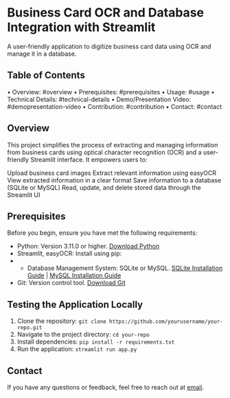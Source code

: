 # Business Card OCR and Database Integration with Streamlit
A user-friendly application to digitize business card data using OCR and manage it in a database.


## Table of Contents
•	Overview: #overview
•	Prerequisites: #prerequisites
•	Usage: #usage
•	Technical Details: #technical-details
•	Demo/Presentation Video: #demopresentation-video
•	Contribution: #contribution
•	Contact: #contact


## Overview

This project simplifies the process of extracting and managing information from business cards using optical character recognition (OCR) and a user-friendly Streamlit interface. It empowers users to:

Upload business card images
Extract relevant information using easyOCR
View extracted information in a clear format
Save information to a database (SQLite or MySQL)
Read, update, and delete stored data through the Streamlit UI


## Prerequisites
Before you begin, ensure you have met the following requirements:

- Python: Version 3.11.0 or higher. [Download Python](https://www.python.org/downloads/)
- Streamlit, easyOCR: Install using pip:
- - Database Management System: SQLite or MySQL. [SQLite Installation Guide](https://www.sqlite.org/download.html) | [MySQL Installation Guide](https://dev.mysql.com/doc/mysql-installation-excerpt/8.0/en/)
- Git: Version control tool. [Download Git](https://git-scm.com/downloads)

## Testing the Application Locally
1. Clone the repository: `git clone https://github.com/yourusername/your-repo.git`
2. Navigate to the project directory: `cd your-repo`
3. Install dependencies: `pip install -r requirements.txt`
5. Run the application: `streamlit run app.py`

## Contact
If you have any questions or feedback, feel free to reach out at [email](mailto:santhosh90612@gmail.com).

